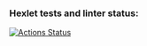### Hexlet tests and linter status:
[![Actions Status](https://github.com/AnnaKudriaeva/python-project-83/actions/workflows/hexlet-check.yml/badge.svg)](https://github.com/AnnaKudriaeva/python-project-83/actions)